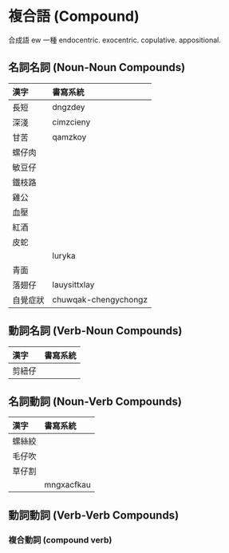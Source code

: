 # 複合語 (Compound)

合成語 ew 一種
endocentric. exocentric. copulative. appositional.

## 名詞名詞 (Noun-Noun Compounds)

| 漢字 | 書寫系統 |
| :--- | :--- |
| 長短 | dngzdey |
| 深淺 | cimzcieny |
| 甘苦 | qamzkoy |
| 螺仔肉 ||
| 敏豆仔 ||
| 鐵枝路 ||
| 雞公 ||
| 血壓||
| 紅酒 ||
| 皮蛇 ||
|| luryka |
| 青面 ||
| 落翅仔 | lauysittxlay |
| 自覺症狀 | chuwqak-chengychongz |

## 動詞名詞 (Verb-Noun Compounds)

| 漢字 | 書寫系統 |
| :--- | :--- |
| 剪紐仔 ||

## 名詞動詞 (Noun-Verb Compounds)

| 漢字 | 書寫系統 |
| :--- | :--- |
| 螺絲絞 ||
| 毛仔吹 ||
| 草仔割 ||
|| mngxacfkau |

## 動詞動詞 (Verb-Verb Compounds)

### 複合動詞 (compound verb)
